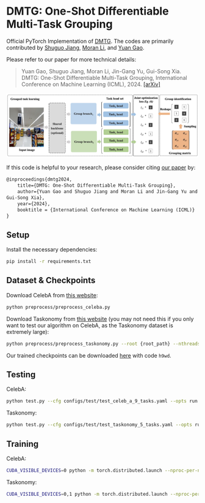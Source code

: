 # DMTG: One-Shot Differentiable Multi-Task Grouping
Official PyTorch Implementation of [DMTG](https://arxiv.org/abs/xxxx.xxxx). The codes are primarily contributed by [Shuguo Jiang](https://github.com/ShuGuoJ/), [Moran Li](https://github.com/moranli-aca), and [Yuan Gao](https://github.com/ethanygao).

Please refer to our paper for more technical details:
> Yuan Gao, Shuguo Jiang, Moran Li, Jin-Gang Yu, Gui-Song Xia. DMTG: One-Shot Differentiable Multi-Task Grouping, International Conference on Machine Learning (ICML), 2024. [[arXiv]](https://arxiv.org/abs/xxxx.xxxx)

![overview](figures/overview.png)

If this code is helpful to your research, please consider citing [our paper](https://arxiv.org/abs/xxxx.xxxx) by:

```
@inproceedings{dmtg2024,
    title={DMTG: One-Shot Differentiable Multi-Task Grouping},
    author={Yuan Gao and Shuguo Jiang and Moran Li and Jin-Gang Yu and Gui-Song Xia},
    year={2024},
    booktitle = {International Conference on Machine Learning (ICML)}
}
```

## Setup
Install the necessary dependencies:
```bash
pip install -r requirements.txt
```

## Dataset & Checkpoints
Download CelebA from [this website](https://mmlab.ie.cuhk.edu.hk/projects/CelebA/CelebA_Dialog.html):
```bash
python preprocess/preprocess_celeba.py
```

Download Taskonomy from [this website](http://taskonomy.stanford.edu/) (you may not need this if you only want to test our algorithm on CelebA, as the Taskonomy dataset is extremely large): 
```bash
python preprocess/preprocess_taskonomy.py --root {root_path} --nthreads {n_threads} --whitelist {whitelist_path}
```

Our trained checkpoints can be downloaded [here](https://pan.baidu.com/s/1w33DwNCI2mI9aPE4963oUA) with code `h9wd`.

## Testing
CelebA:
```bash
python test.py --cfg configs/test/test_celeb_a_9_tasks.yaml --opts run.load_ckpt_dir {2_groups.pth}
```

Taskonomy:
```bash
python test.py --cfg configs/test/test_taskonomy_5_tasks.yaml --opts run.load_ckpt_dir {3_groups.pth}
```

## Training
CelebA:
```bash
CUDA_VISIBLE_DEVICES=0 python -m torch.distributed.launch --nproc-per-node 1 train.py --cfg configs/train_celeb_a/train_celeb_a_100_epoches_2_groups_9_tasks.yaml
```

Taskonomy:  
```bash
CUDA_VISIBLE_DEVICES=0,1 python -m torch.distributed.launch --nproc-per-node 2 train.py --cfg configs/train_taskonomy/train_taskonomy_100_epoches_3_groups_5_tasks.yaml
```